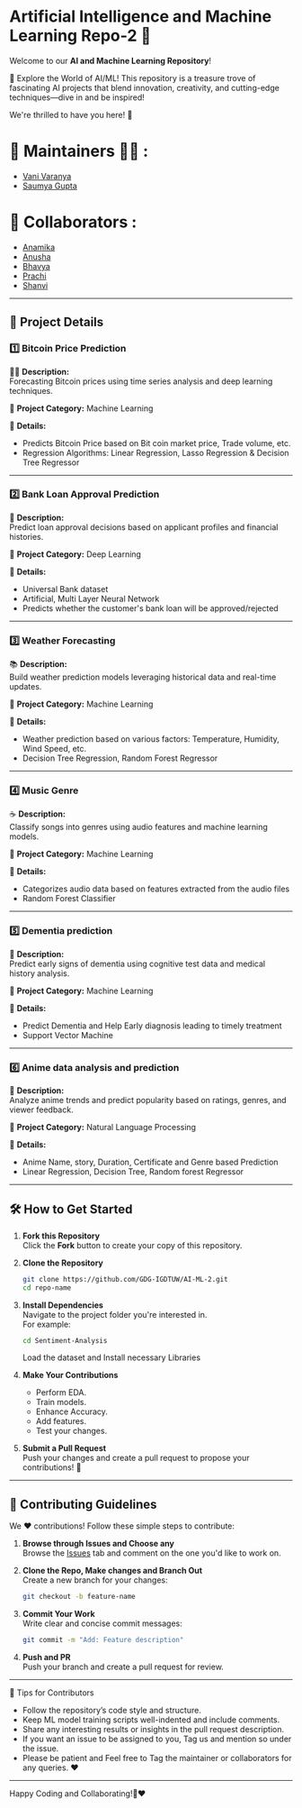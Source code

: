 # Artificial Intelligence and Machine Learning Repo-2 🤖


Welcome to our **AI and Machine Learning Repository**! 

🚀 Explore the World of AI/ML! This repository is a treasure trove of fascinating AI projects that blend innovation, creativity, and cutting-edge techniques—dive in and be inspired! 

We're thrilled to have you here! 🌟 

# 🙌 Maintainers 👩‍💻 :

- [Vani Varanya](https://github.com/vanivaranya)
- [Saumya Gupta](https://github.com/ISaumya1011)

# 🙌 Collaborators :
- [Anamika](https://github.com/Anamika-Thakur)
- [Anusha](https://github.com/Anusha5D)
- [Bhavya](https://github.com/its-bhavya)
- [Prachi](https://github.com/PJ40200)
- [Shanvi](https://github.com/Shanvi2005)

---

## 📂 Project Details  

### 1️⃣ **Bitcoin Price Prediction** 
 
🧑‍🎓 **Description:**  
Forecasting Bitcoin prices using time series analysis and deep learning techniques.  

👾 **Project Category:** 
Machine Learning

🌟 **Details:**  
- Predicts Bitcoin Price based on Bit coin market price, Trade volume, etc.
- Regression Algorithms: Linear Regression, Lasso Regression & Decision Tree Regressor

---

### 2️⃣ **Bank Loan Approval Prediction**  

📝 **Description:**  
Predict loan approval decisions based on applicant profiles and financial histories.  

👾 **Project Category:** 
Deep Learning

🌟 **Details:**  
- Universal Bank dataset
- Artificial, Multi Layer Neural Network
- Predicts whether the customer's bank loan will be approved/rejected  

---

### 3️⃣ **Weather Forecasting** 
 
📚 **Description:**  
Build weather prediction models leveraging historical data and real-time updates.  

👾 **Project Category:** 
Machine Learning

🌟 **Details:**  
- Weather prediction based on various factors: Temperature, Humidity, Wind Speed, etc.
- Decision Tree Regression, Random Forest Regressor

---

### 4️⃣ **Music Genre**  

☕ **Description:**  
Classify songs into genres using audio features and machine learning models.  

👾 **Project Category:** 
Machine Learning

🌟 **Details:**  
- Categorizes audio data based on features extracted from the audio files  
- Random Forest Classifier  

---

### 5️⃣ **Dementia prediction**  

👗 **Description:**  
Predict early signs of dementia using cognitive test data and medical history analysis.

👾 **Project Category:** 
Machine Learning

🌟 **Details:**  
- Predict Dementia and Help Early diagnosis leading to timely treatment
- Support Vector Machine    

---

### 6️⃣ **Anime data analysis and prediction** 
 
🔗 **Description:**  
Analyze anime trends and predict popularity based on ratings, genres, and viewer feedback.  

👾 **Project Category:** 
Natural Language Processing

🌟 **Details:**  
- Anime Name, story, Duration, Certificate and Genre based Prediction
- Linear Regression, Decision Tree, Random forest Regressor 

---

## 🛠️ How to Get Started  

1. **Fork this Repository**  
   Click the **Fork** button to create your copy of this repository.  

2. **Clone the Repository**  
   ```bash  
   git clone https://github.com/GDG-IGDTUW/AI-ML-2.git  
   cd repo-name  
   ```  

3. **Install Dependencies**  
   Navigate to the project folder you're interested in.  
   For example:  
   ```bash  
   cd Sentiment-Analysis
   ```  
   Load the dataset and Install necessary Libraries

4. **Make Your Contributions**  
   - Perform EDA.
   - Train models.
   - Enhance Accuracy.
   - Add features.  
   - Test your changes.  

5. **Submit a Pull Request**  
   Push your changes and create a pull request to propose your contributions! 🎉  


---

## 🤝 Contributing Guidelines  

We ❤️ contributions! Follow these simple steps to contribute:  

1. **Browse through Issues and Choose any**  
   Browse the [Issues](#) tab and comment on the one you'd like to work on.  

2. **Clone the Repo, Make changes and Branch Out**  
   Create a new branch for your changes:  
   ```bash  
   git checkout -b feature-name  
   ```  

3. **Commit Your Work**  
   Write clear and concise commit messages:  
   ```bash  
   git commit -m "Add: Feature description"  
   ```  

4. **Push and PR**  
   Push your branch and create a pull request for review.  

---

🌟 Tips for Contributors
 - Follow the repository’s code style and structure.
 - Keep ML model training scripts well-indented and include comments.
 - Share any interesting results or insights in the pull request description.
 - If you want an issue to be assigned to you, Tag us and mention so under the issue.
 - Please be patient and Feel free to Tag the maintainer or collaborators for any queries. ❤️

---

Happy Coding and Collaborating!🚀❤️
